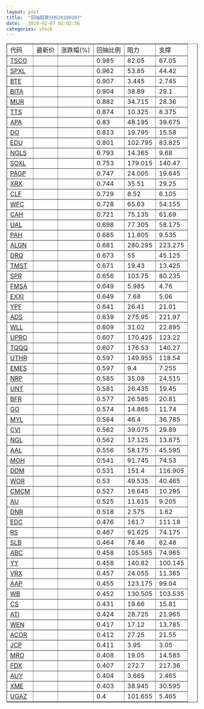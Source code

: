 ```yaml
---
layout: post
title:  "回抽股票分析20180207"
date:   2018-02-07 02:02:56
categories: stock
---
```

<script type="text/javascript">
var stockList = []
stockList.push('gb_tsco');
stockList.push('gb_spxl');
stockList.push('gb_bte');
stockList.push('gb_bita');
stockList.push('gb_mur');
stockList.push('gb_tts');
stockList.push('gb_apa');
stockList.push('gb_do');
stockList.push('gb_edu');
stockList.push('gb_ngls');
stockList.push('gb_soxl');
stockList.push('gb_pagp');
stockList.push('gb_xrx');
stockList.push('gb_clf');
stockList.push('gb_wfc');
stockList.push('gb_cah');
stockList.push('gb_ual');
stockList.push('gb_pah');
stockList.push('gb_algn');
stockList.push('gb_drq');
stockList.push('gb_tmst');
stockList.push('gb_spr');
stockList.push('gb_fmsa');
stockList.push('gb_exxi');
stockList.push('gb_ypf');
stockList.push('gb_ads');
stockList.push('gb_wll');
stockList.push('gb_upro');
stockList.push('gb_tqqq');
stockList.push('gb_uthr');
stockList.push('gb_emes');
stockList.push('gb_nrp');
stockList.push('gb_unt');
stockList.push('gb_bfr');
stockList.push('gb_gg');
stockList.push('gb_myl');
stockList.push('gb_cvi');
stockList.push('gb_ngl');
stockList.push('gb_aal');
stockList.push('gb_moh');
stockList.push('gb_ddm');
stockList.push('gb_wor');
stockList.push('gb_cmcm');
stockList.push('gb_au');
stockList.push('gb_dnr');
stockList.push('gb_edc');
stockList.push('gb_rs');
stockList.push('gb_slb');
stockList.push('gb_abc');
stockList.push('gb_yy');
stockList.push('gb_vrx');
stockList.push('gb_aap');
stockList.push('gb_wb');
stockList.push('gb_cs');
stockList.push('gb_ati');
stockList.push('gb_wen');
stockList.push('gb_acor');
stockList.push('gb_jcp');
stockList.push('gb_mro');
stockList.push('gb_fdx');
stockList.push('gb_auy');
stockList.push('gb_xme');
stockList.push('gb_ugaz');
</script>
<table border="1">
 <tr>
 <td>代码</td>
 <td>最新价</td>
 <td>涨跌幅(%)</td>
 <td>回抽比例</td>
 <td>阻力</td>
 <td>支撑</td>
</tr>
  <tr id="tsco">
  <td><a href="http://stock.finance.sina.com.cn/usstock/quotes/TSCO.html" target="_blank">TSCO</a></td><td></td><td></td><td>0.985</td><td>82.05</td><td>67.05</td></tr>
  <tr id="spxl">
  <td><a href="http://stock.finance.sina.com.cn/usstock/quotes/SPXL.html" target="_blank">SPXL</a></td><td></td><td></td><td>0.962</td><td>53.85</td><td>44.42</td></tr>
  <tr id="bte">
  <td><a href="http://stock.finance.sina.com.cn/usstock/quotes/BTE.html" target="_blank">BTE</a></td><td></td><td></td><td>0.907</td><td>3.445</td><td>2.745</td></tr>
  <tr id="bita">
  <td><a href="http://stock.finance.sina.com.cn/usstock/quotes/BITA.html" target="_blank">BITA</a></td><td></td><td></td><td>0.904</td><td>38.89</td><td>29.1</td></tr>
  <tr id="mur">
  <td><a href="http://stock.finance.sina.com.cn/usstock/quotes/MUR.html" target="_blank">MUR</a></td><td></td><td></td><td>0.882</td><td>34.715</td><td>28.36</td></tr>
  <tr id="tts">
  <td><a href="http://stock.finance.sina.com.cn/usstock/quotes/TTS.html" target="_blank">TTS</a></td><td></td><td></td><td>0.874</td><td>10.325</td><td>8.375</td></tr>
  <tr id="apa">
  <td><a href="http://stock.finance.sina.com.cn/usstock/quotes/APA.html" target="_blank">APA</a></td><td></td><td></td><td>0.83</td><td>48.195</td><td>39.675</td></tr>
  <tr id="do">
  <td><a href="http://stock.finance.sina.com.cn/usstock/quotes/DO.html" target="_blank">DO</a></td><td></td><td></td><td>0.813</td><td>19.795</td><td>15.58</td></tr>
  <tr id="edu">
  <td><a href="http://stock.finance.sina.com.cn/usstock/quotes/EDU.html" target="_blank">EDU</a></td><td></td><td></td><td>0.801</td><td>102.795</td><td>83.825</td></tr>
  <tr id="ngls">
  <td><a href="http://stock.finance.sina.com.cn/usstock/quotes/NGLS.html" target="_blank">NGLS</a></td><td></td><td></td><td>0.793</td><td>14.365</td><td>9.68</td></tr>
  <tr id="soxl">
  <td><a href="http://stock.finance.sina.com.cn/usstock/quotes/SOXL.html" target="_blank">SOXL</a></td><td></td><td></td><td>0.753</td><td>179.015</td><td>140.47</td></tr>
  <tr id="pagp">
  <td><a href="http://stock.finance.sina.com.cn/usstock/quotes/PAGP.html" target="_blank">PAGP</a></td><td></td><td></td><td>0.747</td><td>24.005</td><td>19.645</td></tr>
  <tr id="xrx">
  <td><a href="http://stock.finance.sina.com.cn/usstock/quotes/XRX.html" target="_blank">XRX</a></td><td></td><td></td><td>0.744</td><td>35.51</td><td>29.25</td></tr>
  <tr id="clf">
  <td><a href="http://stock.finance.sina.com.cn/usstock/quotes/CLF.html" target="_blank">CLF</a></td><td></td><td></td><td>0.729</td><td>8.52</td><td>6.105</td></tr>
  <tr id="wfc">
  <td><a href="http://stock.finance.sina.com.cn/usstock/quotes/WFC.html" target="_blank">WFC</a></td><td></td><td></td><td>0.728</td><td>65.63</td><td>54.155</td></tr>
  <tr id="cah">
  <td><a href="http://stock.finance.sina.com.cn/usstock/quotes/CAH.html" target="_blank">CAH</a></td><td></td><td></td><td>0.721</td><td>75.135</td><td>61.69</td></tr>
  <tr id="ual">
  <td><a href="http://stock.finance.sina.com.cn/usstock/quotes/UAL.html" target="_blank">UAL</a></td><td></td><td></td><td>0.698</td><td>77.305</td><td>58.175</td></tr>
  <tr id="pah">
  <td><a href="http://stock.finance.sina.com.cn/usstock/quotes/PAH.html" target="_blank">PAH</a></td><td></td><td></td><td>0.685</td><td>11.805</td><td>9.535</td></tr>
  <tr id="algn">
  <td><a href="http://stock.finance.sina.com.cn/usstock/quotes/ALGN.html" target="_blank">ALGN</a></td><td></td><td></td><td>0.681</td><td>280.295</td><td>223.275</td></tr>
  <tr id="drq">
  <td><a href="http://stock.finance.sina.com.cn/usstock/quotes/DRQ.html" target="_blank">DRQ</a></td><td></td><td></td><td>0.673</td><td>55</td><td>45.125</td></tr>
  <tr id="tmst">
  <td><a href="http://stock.finance.sina.com.cn/usstock/quotes/TMST.html" target="_blank">TMST</a></td><td></td><td></td><td>0.671</td><td>19.43</td><td>13.425</td></tr>
  <tr id="spr">
  <td><a href="http://stock.finance.sina.com.cn/usstock/quotes/SPR.html" target="_blank">SPR</a></td><td></td><td></td><td>0.656</td><td>103.75</td><td>80.235</td></tr>
  <tr id="fmsa">
  <td><a href="http://stock.finance.sina.com.cn/usstock/quotes/FMSA.html" target="_blank">FMSA</a></td><td></td><td></td><td>0.649</td><td>5.985</td><td>4.76</td></tr>
  <tr id="exxi">
  <td><a href="http://stock.finance.sina.com.cn/usstock/quotes/EXXI.html" target="_blank">EXXI</a></td><td></td><td></td><td>0.649</td><td>7.68</td><td>5.06</td></tr>
  <tr id="ypf">
  <td><a href="http://stock.finance.sina.com.cn/usstock/quotes/YPF.html" target="_blank">YPF</a></td><td></td><td></td><td>0.641</td><td>26.41</td><td>21.01</td></tr>
  <tr id="ads">
  <td><a href="http://stock.finance.sina.com.cn/usstock/quotes/ADS.html" target="_blank">ADS</a></td><td></td><td></td><td>0.639</td><td>275.95</td><td>221.97</td></tr>
  <tr id="wll">
  <td><a href="http://stock.finance.sina.com.cn/usstock/quotes/WLL.html" target="_blank">WLL</a></td><td></td><td></td><td>0.609</td><td>31.02</td><td>22.895</td></tr>
  <tr id="upro">
  <td><a href="http://stock.finance.sina.com.cn/usstock/quotes/UPRO.html" target="_blank">UPRO</a></td><td></td><td></td><td>0.607</td><td>170.425</td><td>123.22</td></tr>
  <tr id="tqqq">
  <td><a href="http://stock.finance.sina.com.cn/usstock/quotes/TQQQ.html" target="_blank">TQQQ</a></td><td></td><td></td><td>0.607</td><td>176.53</td><td>140.27</td></tr>
  <tr id="uthr">
  <td><a href="http://stock.finance.sina.com.cn/usstock/quotes/UTHR.html" target="_blank">UTHR</a></td><td></td><td></td><td>0.597</td><td>149.955</td><td>118.54</td></tr>
  <tr id="emes">
  <td><a href="http://stock.finance.sina.com.cn/usstock/quotes/EMES.html" target="_blank">EMES</a></td><td></td><td></td><td>0.597</td><td>9.4</td><td>7.255</td></tr>
  <tr id="nrp">
  <td><a href="http://stock.finance.sina.com.cn/usstock/quotes/NRP.html" target="_blank">NRP</a></td><td></td><td></td><td>0.585</td><td>35.08</td><td>24.515</td></tr>
  <tr id="unt">
  <td><a href="http://stock.finance.sina.com.cn/usstock/quotes/UNT.html" target="_blank">UNT</a></td><td></td><td></td><td>0.581</td><td>26.435</td><td>19.45</td></tr>
  <tr id="bfr">
  <td><a href="http://stock.finance.sina.com.cn/usstock/quotes/BFR.html" target="_blank">BFR</a></td><td></td><td></td><td>0.577</td><td>26.585</td><td>20.81</td></tr>
  <tr id="gg">
  <td><a href="http://stock.finance.sina.com.cn/usstock/quotes/GG.html" target="_blank">GG</a></td><td></td><td></td><td>0.574</td><td>14.865</td><td>11.74</td></tr>
  <tr id="myl">
  <td><a href="http://stock.finance.sina.com.cn/usstock/quotes/MYL.html" target="_blank">MYL</a></td><td></td><td></td><td>0.564</td><td>46.4</td><td>36.785</td></tr>
  <tr id="cvi">
  <td><a href="http://stock.finance.sina.com.cn/usstock/quotes/CVI.html" target="_blank">CVI</a></td><td></td><td></td><td>0.562</td><td>39.075</td><td>29.89</td></tr>
  <tr id="ngl">
  <td><a href="http://stock.finance.sina.com.cn/usstock/quotes/NGL.html" target="_blank">NGL</a></td><td></td><td></td><td>0.562</td><td>17.125</td><td>13.875</td></tr>
  <tr id="aal">
  <td><a href="http://stock.finance.sina.com.cn/usstock/quotes/AAL.html" target="_blank">AAL</a></td><td></td><td></td><td>0.556</td><td>58.175</td><td>45.595</td></tr>
  <tr id="moh">
  <td><a href="http://stock.finance.sina.com.cn/usstock/quotes/MOH.html" target="_blank">MOH</a></td><td></td><td></td><td>0.541</td><td>91.745</td><td>74.53</td></tr>
  <tr id="ddm">
  <td><a href="http://stock.finance.sina.com.cn/usstock/quotes/DDM.html" target="_blank">DDM</a></td><td></td><td></td><td>0.531</td><td>151.4</td><td>116.905</td></tr>
  <tr id="wor">
  <td><a href="http://stock.finance.sina.com.cn/usstock/quotes/WOR.html" target="_blank">WOR</a></td><td></td><td></td><td>0.53</td><td>49.535</td><td>40.465</td></tr>
  <tr id="cmcm">
  <td><a href="http://stock.finance.sina.com.cn/usstock/quotes/CMCM.html" target="_blank">CMCM</a></td><td></td><td></td><td>0.527</td><td>16.645</td><td>10.295</td></tr>
  <tr id="au">
  <td><a href="http://stock.finance.sina.com.cn/usstock/quotes/AU.html" target="_blank">AU</a></td><td></td><td></td><td>0.525</td><td>11.615</td><td>9.205</td></tr>
  <tr id="dnr">
  <td><a href="http://stock.finance.sina.com.cn/usstock/quotes/DNR.html" target="_blank">DNR</a></td><td></td><td></td><td>0.518</td><td>2.575</td><td>1.62</td></tr>
  <tr id="edc">
  <td><a href="http://stock.finance.sina.com.cn/usstock/quotes/EDC.html" target="_blank">EDC</a></td><td></td><td></td><td>0.476</td><td>161.7</td><td>111.18</td></tr>
  <tr id="rs">
  <td><a href="http://stock.finance.sina.com.cn/usstock/quotes/RS.html" target="_blank">RS</a></td><td></td><td></td><td>0.467</td><td>91.625</td><td>74.175</td></tr>
  <tr id="slb">
  <td><a href="http://stock.finance.sina.com.cn/usstock/quotes/SLB.html" target="_blank">SLB</a></td><td></td><td></td><td>0.464</td><td>78.46</td><td>62.48</td></tr>
  <tr id="abc">
  <td><a href="http://stock.finance.sina.com.cn/usstock/quotes/ABC.html" target="_blank">ABC</a></td><td></td><td></td><td>0.458</td><td>105.565</td><td>74.965</td></tr>
  <tr id="yy">
  <td><a href="http://stock.finance.sina.com.cn/usstock/quotes/YY.html" target="_blank">YY</a></td><td></td><td></td><td>0.458</td><td>140.82</td><td>100.145</td></tr>
  <tr id="vrx">
  <td><a href="http://stock.finance.sina.com.cn/usstock/quotes/VRX.html" target="_blank">VRX</a></td><td></td><td></td><td>0.457</td><td>24.055</td><td>11.365</td></tr>
  <tr id="aap">
  <td><a href="http://stock.finance.sina.com.cn/usstock/quotes/AAP.html" target="_blank">AAP</a></td><td></td><td></td><td>0.455</td><td>123.175</td><td>99.04</td></tr>
  <tr id="wb">
  <td><a href="http://stock.finance.sina.com.cn/usstock/quotes/WB.html" target="_blank">WB</a></td><td></td><td></td><td>0.452</td><td>130.505</td><td>103.535</td></tr>
  <tr id="cs">
  <td><a href="http://stock.finance.sina.com.cn/usstock/quotes/CS.html" target="_blank">CS</a></td><td></td><td></td><td>0.431</td><td>19.66</td><td>15.81</td></tr>
  <tr id="ati">
  <td><a href="http://stock.finance.sina.com.cn/usstock/quotes/ATI.html" target="_blank">ATI</a></td><td></td><td></td><td>0.424</td><td>28.725</td><td>21.965</td></tr>
  <tr id="wen">
  <td><a href="http://stock.finance.sina.com.cn/usstock/quotes/WEN.html" target="_blank">WEN</a></td><td></td><td></td><td>0.417</td><td>17.12</td><td>13.785</td></tr>
  <tr id="acor">
  <td><a href="http://stock.finance.sina.com.cn/usstock/quotes/ACOR.html" target="_blank">ACOR</a></td><td></td><td></td><td>0.412</td><td>27.25</td><td>21.55</td></tr>
  <tr id="jcp">
  <td><a href="http://stock.finance.sina.com.cn/usstock/quotes/JCP.html" target="_blank">JCP</a></td><td></td><td></td><td>0.411</td><td>3.95</td><td>3.05</td></tr>
  <tr id="mro">
  <td><a href="http://stock.finance.sina.com.cn/usstock/quotes/MRO.html" target="_blank">MRO</a></td><td></td><td></td><td>0.408</td><td>19.05</td><td>14.585</td></tr>
  <tr id="fdx">
  <td><a href="http://stock.finance.sina.com.cn/usstock/quotes/FDX.html" target="_blank">FDX</a></td><td></td><td></td><td>0.407</td><td>272.7</td><td>217.36</td></tr>
  <tr id="auy">
  <td><a href="http://stock.finance.sina.com.cn/usstock/quotes/AUY.html" target="_blank">AUY</a></td><td></td><td></td><td>0.404</td><td>3.665</td><td>2.465</td></tr>
  <tr id="xme">
  <td><a href="http://stock.finance.sina.com.cn/usstock/quotes/XME.html" target="_blank">XME</a></td><td></td><td></td><td>0.403</td><td>38.945</td><td>30.595</td></tr>
  <tr id="ugaz">
  <td><a href="http://stock.finance.sina.com.cn/usstock/quotes/UGAZ.html" target="_blank">UGAZ</a></td><td></td><td></td><td>0.4</td><td>101.655</td><td>5.465</td></tr>
</table>
